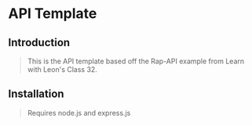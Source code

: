 # API Template 

## Introduction 

> This is the API template based off the Rap-API example from Learn with Leon's Class 32.

## Installation

> Requires node.js and express.js
